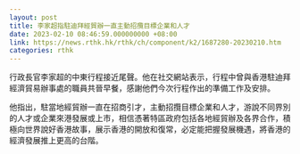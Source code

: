 ```yaml
---
layout: post
title: 李家超指駐迪拜經貿辦一直主動招攬目標企業和人才
date: 2023-02-10 08:46:59.000000000 +08:00
link: https://news.rthk.hk/rthk/ch/component/k2/1687280-20230210.htm
categories: rthk
---
```


行政長官李家超的中東行程接近尾聲。他在社交網站表示，行程中曾與香港駐迪拜經濟貿易辦事處的職員共晉早餐，感謝他們今次行程作出的準備工作及安排。

他指出，駐當地經貿辦一直在招商引才，主動招攬目標企業和人才，游說不同界別的人才或企業來港發展或上市，相信憑著特區政府包括各地經貿辦及各界合作，積極向世界說好香港故事，展示香港的開放和復常，必定能把握發展機遇，將香港的經濟發展推上更高的台階。

